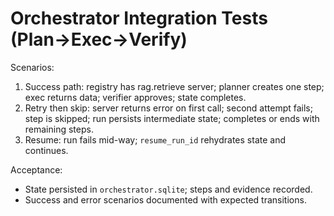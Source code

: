 # Orchestrator Integration Tests (Plan→Exec→Verify)

Scenarios:
1) Success path: registry has rag.retrieve server; planner creates one step; exec returns data; verifier approves; state completes.
2) Retry then skip: server returns error on first call; second attempt fails; step is skipped; run persists intermediate state; completes or ends with remaining steps.
3) Resume: run fails mid-way; `resume_run_id` rehydrates state and continues.

Acceptance:
- State persisted in `orchestrator.sqlite`; steps and evidence recorded.
- Success and error scenarios documented with expected transitions.
